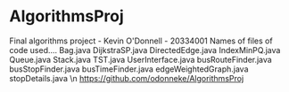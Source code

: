 # AlgorithmsProj
 Final algorithms project - Kevin O'Donnell - 20334001
 Names of files of code used....
 Bag.java
 DijkstraSP.java
 DirectedEdge.java
 IndexMinPQ.java
 Queue.java
 Stack.java
 TST.java
 UserInterface.java
 busRouteFinder.java
 busStopFinder.java
 busTimeFinder.java
 edgeWeightedGraph.java
 stopDetails.java
\n https://github.com/odonneke/AlgorithmsProj
